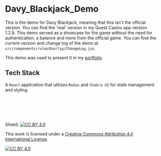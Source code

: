 # Davy_Blackjack_Demo

This is the demo for Davy Blackjack, meaning that this isn't the official version. You can find the 'real' version in my Quest Casino app version 1.2.8. This demo served as a showcase for the game without the need for authentication, a balance and more from the official game. You can find the current version and change log of the demo at `src/components/rulesOverlay/ChangeLog.jsx`.

This demo was used to present it in my [portfolio](https://davidbishop.info/).

## Tech Stack
A `React` application that utilizes `Redux` and `Chakra UI` for state management and styling.

<br /><br />
---
Shield: [![CC BY 4.0][cc-by-shield]][cc-by]

This work is licensed under a
[Creative Commons Attribution 4.0 International License][cc-by].

[![CC BY 4.0][cc-by-image]][cc-by]

[cc-by]: http://creativecommons.org/licenses/by/4.0/
[cc-by-image]: https://i.creativecommons.org/l/by/4.0/88x31.png
[cc-by-shield]: https://img.shields.io/badge/License-CC%20BY%204.0-lightgrey.svg
